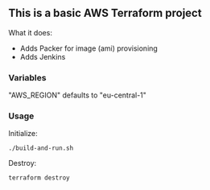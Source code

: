 ## This is a basic AWS Terraform project

What it does:

- Adds Packer for image (ami) provisioning
- Adds Jenkins

### Variables

"AWS_REGION" defaults to "eu-central-1"

### Usage

Initialize:

    ./build-and-run.sh

Destroy:

    terraform destroy